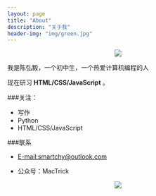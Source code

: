 ```yaml
---
layout: page
title: "About"
description: "关于我"
header-img: "img/green.jpg"
---
```



<center>
    <p><img src="http://nzr2ybsda.qnssl.com/images/74643/FqpyIlmjsJ9tHYgqaCHZnpfsqwAf.png?imageMogr2/strip/thumbnail/!200x200r/gravity/Center/crop/200x200/format/png" align="center"></p>
</center>

我是陈弘毅，一个初中生，一个热爱计算机编程的人

现在研习 **HTML/CSS/JavaScript** 。


###关注：


- 写作
- Python
- HTML/CSS/JavaScript



###联系

- [E-mail:smartchy@outlook.com](mailto:smartchy@outlook.com)

- 公众号：MacTrick


<center>
    <p><img src="http://nzr2ybsda.qnssl.com/images/74643/FsDEcZQEMjNTCv7GrtmvGGcThjhX.jpg?imageMogr2/strip/thumbnail/1200x9000%3E/interlace/1/format/jpg" align="center"></p>
</center>







